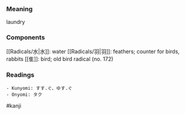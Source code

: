 ### Meaning

laundry

### Components

[[Radicals/水|水]]: water [[Radicals/羽|羽]]: feathers; counter for birds, rabbits [[隹]]: bird; old bird radical (no. 172)

### Readings

```
- Kunyomi: すす.ぐ、ゆす.ぐ
- Onyomi: タク
```

#kanji
